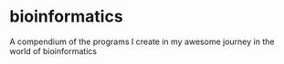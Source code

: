 # bioinformatics
A compendium of the programs I create in my awesome journey in the world of bioinformatics
